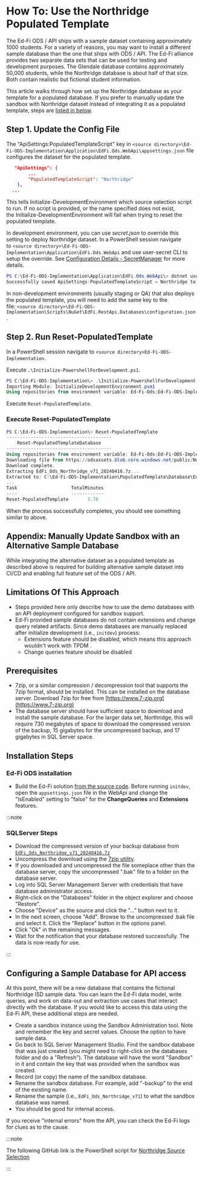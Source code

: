 # How To: Use the Northridge Populated Template

The Ed-Fi ODS / API ships with a sample dataset containing approximately 1000
students. For a variety of reasons, you may want to install a different sample
database than the one that ships with ODS / API. The Ed-Fi alliance provides two
separate data sets that can be used for testing and development purposes. The
Glendale database contains approximately 50,000 students, while the Northridge
database is about half of that size. Both contain realistic but fictional
student information.

This article walks through how set up the Northridge database as your template
for a populated database. If you prefer to manually update the sandbox with
Northridge dataset instead of integrating it as a populated template, steps are
[listed in below](#appendix-manually-update-sandbox-with-an-alternative-sample-database).

## Step 1. Update the Config File

The "ApiSettings:PopulatedTemplateScript" key in `<source
directory>\Ed-Fi-ODS-Implementation\Application\EdFi.Ods.WebApi\appsettings.json`
file configures the dataset for the populated template.

```json
   "ApiSettings": {
        ...
        "PopulatedTemplateScript": "Northridge"
    },
  ...
```

This tells Initialize-DevelopmentEnvironment which source selection script to
run. If no script is provided, or the name specified does not exist,
the Initialize-DevelopmentEnvironment will fail when trying to reset the
populated template.

In development environment, you can use _secret.json_ to override this setting
to deploy Northridge dataset. In a PowerShell session navigate to `<source
directory>\Ed-Fi-ODS-Implementation\Application\EdFi.Ods.WebApi` and use
user-secret CLI to setup the override. See [Configuration Details -
SecretManager](../platform-dev-guide/configuration/configuration-details.mdx#secret-manager)
for more details.

```powershell
PS C:\Ed-Fi-ODS-Implementation\Application\EdFi.Ods.WebApi\> dotnet user-secrets set "ApiSettings:PopulatedTemplateScript" "Northridge"
Successfully saved ApiSettings:PopulatedTemplateScript = Northridge to the secret store.
```

In non-development environments (usually staging or QA) that also deploys the
populated template, you will need to add the same key to the file: `<source
directory>\Ed-Fi-ODS-Implementation\Scripts\NuGet\EdFi.RestApi.Databases\configuration.json`.

## Step 2. Run Reset-PopulatedTemplate

In a PowerShell session navigate to `<source directory>Ed-Fi-ODS-Implementation`.

Execute `.\Initialize-PowershellForDevelopment.ps1`.

```powershell
PS C:\Ed-Fi-ODS-Implementation\> .\Initialize-PowershellForDevelopment.ps1
Importing Module: InitializeDevelopmentEnvironment.psm1
Using repositories from environment variable: Ed-Fi-Ods;Ed-Fi-ODS-Implementation
```

Execute `Reset-PopulatedTemplate`.

### Execute Reset-PopulatedTemplate

```powershell
PS C:\Ed-Fi-ODS-Implementation\> Reset-PopulatedTemplate
---------------------------------------
    Reset-PopulatedTemplateDatabase
---------------------------------------
Using repositories from environment variable: Ed-Fi-Ods;Ed-Fi-ODS-Implementation
Downloading file from https://odsassets.blob.core.windows.net/public/Northridge/EdFi_Ods_Northridge_v71_20240416.7z...
Download complete.
Extracting EdFi_Ods_Northridge_v71_20240416.7z...
Extracted to: C:\Ed-Fi-ODS-Implementation\PopulatedTemplate\Database\EdFi_Ods_Northridge_v71_20240416.7z
...
Task                    TotalMinutes
----                    ------------
Reset-PopulatedTemplate       3.78
```

When the process successfully completes, you should see something similar to
above.

## Appendix: Manually Update Sandbox with an Alternative Sample Database

While integrating the alternative dataset as a populated template as described
above is required for building alternative sample dataset into CI/CD and
enabling full feature set of the ODS / API.

## Limitations Of This Approach

* Steps provided here only describe how to use the demo databases with an API
  deployment configured for sandbox support.
* Ed-Fi provided sample databases do not contain extensions and change query
  related artifacts. Since demo databases are manually replaced after
  initialize development (i.e., `initdev`) process:
  * Extensions feature should be disabled, which means this approach
        wouldn't work with TPDM .
  * Change queries feature should be disabled

## Prerequisites

* 7zip, or a similar compression / decompression tool that supports the 7zip
  format, should be installed. This can be installed on the database server.
  Download 7zip for free from [https://www.7-zip.org](https://www.7-zip.org)
* The database server should have sufficient space to download and install the
  sample database. For the larger data set, Northridge, this will require 730
  megabytes of space to download the compressed version of the backup, 15
  gigabytes for the uncompressed backup, and 17 gigabytes in SQL Server space.

## Installation Steps

### Ed-Fi ODS installation

* Build the Ed-Fi solution [from the source
  code](../getting-started/source-code-installation/). Before running `initdev`,
  open the `appsettings.json` file in the WebApi and change the "IsEnabled"
  setting to "false" for the **ChangeQueries** and **Extensions** features.

:::note

### SQLServer Steps

* Download the compressed version of your backup database from
  [`EdFi_Ods_Northridge_v71_20240416.7z`](https://odsassets.blob.core.windows.net/public/Northridge/EdFi_Ods_Northridge_v71_20240416.7z)
* Uncompress the download using the [7zip utility](https://www.7-zip.org/).
* If you downloaded and uncompressed the file someplace other than the
  database server, copy the uncompressed ".bak" file to a folder on the
  database server.
* Log into SQL Server Management Server with credentials that have database
  administrator access.
* Right-click on the "Databases" folder in the object explorer and choose
  "Restore".
* Choose "Device" as the source and click the "..." button next to it.
* In the next screen, choose "Add". Browse to the uncompressed .bak file and
  select it. Click the "Replace" button in the options panel.
* Click "Ok" in the remaining messages.
* Wait for the notification that your database restored successfully. The
  data is now ready for use.

:::

## Configuring a Sample Database for API access

At this point, there will be a new database that contains the fictional
Northridge ISD sample data. You can learn the Ed-Fi data model, write queries,
and work on data-out and extraction use cases that interact directly with the
database. If you would like to access this data using the Ed-Fi API, these
additional steps are needed.

* Create a sandbox instance using the Sandbox Administration tool. Note and
  remember the key and secret values. Choose the option to have sample data.
* Go back to SQL Server Management Studio. Find the sandbox database that was
  just created (you might need to right-click on the databases folder and do a
  "Refresh"). The database will have the word "Sandbox" in it and contain the
  key that was provided when the sandbox was created.
* Record (or copy) the name of the sandbox database.
* Rename the sandbox database. For example, add "-backup" to the end of the
  existing name.
* Rename the sample (i.e., `EdFi_Ods_Northridge_v71`) to what the sandbox
  database was named.
* You should be good for internal access.

If you receive "internal errors" from the API, you can check the Ed-Fi logs for
clues as to the cause.

:::note

The following GitHub link is the PowerShell script for [Northridge
Source
Selection](https://github.com/Ed-Fi-Alliance-OSS/Ed-Fi-ODS-Implementation/blob/main/DatabaseTemplate/Scripts/Northridge.ps1)

:::
